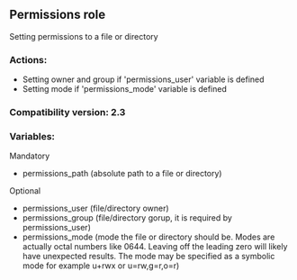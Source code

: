 ## Permissions role
Setting permissions to a file or directory

### Actions:
- Setting owner and group if 'permissions_user' variable is defined
- Setting mode if 'permissions_mode' variable is defined

### Compatibility version: 2.3

### Variables:
Mandatory
- permissions_path (absolute path to a file or directory)

Optional
- permissions_user (file/directory owner)
- permissions_group (file/directory gorup, it is required by permissions_user)
- permissions_mode (mode the file or directory should be. Modes are actually octal numbers like 0644. Leaving off the leading zero will likely have unexpected results. The mode may be specified as a symbolic mode for example u+rwx or u=rw,g=r,o=r)

